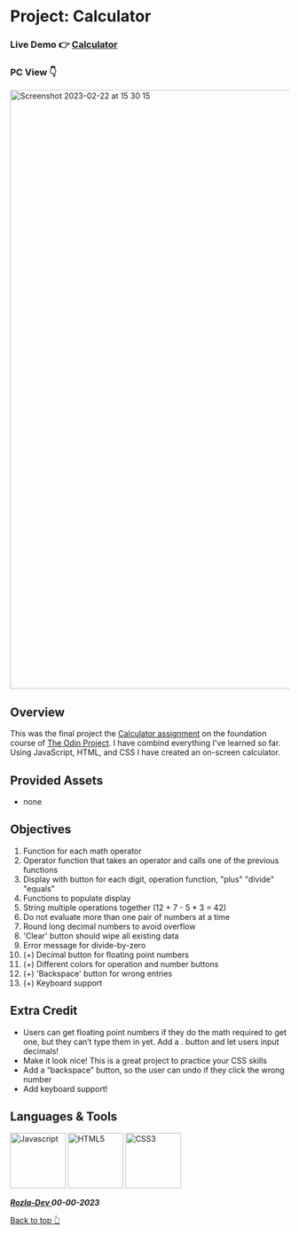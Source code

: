 # Project: Calculator

### Live Demo :point_right: <a href="https://curveservices.github.io/calculator/">Calculator</a>

### PC View 👇
<img width="1080" alt="Screenshot 2023-02-22 at 15 30 15" src="https://user-images.githubusercontent.com/101556296/220672876-6a473a2e-c8e8-43ab-8288-a3f61689cae4.png">

## Overview

This was the final project the <a href="https://www.theodinproject.com/lessons/foundations-calculator">Calculator assignment</a> on the foundation course of <a href="https://www.theodinproject.com/lessons/foundations-calculator">The Odin Project<a>. I have combind everything I've learned so far. Using JavaScript, HTML, and CSS I have created an on-screen calculator.

## Provided Assets

- none

## Objectives
 
1. Function for each math operator
2. Operator function that takes an operator and calls one of the previous functions
3. Display with button for each digit, operation function, "plus" "divide" "equals"
4. Functions to populate display
5. String multiple operations together (12 + 7 - 5 * 3 = 42)
6. Do not evaluate more than one pair of numbers at a time
7. Round long decimal numbers to avoid overflow
8. 'Clear' button should wipe all existing data
9. Error message for divide-by-zero
10. (+) Decimal button for floating point numbers
11. (+) Different colors for operation and number buttons
12. (+) 'Backspace' button for wrong entries
13. (+) Keyboard support

## Extra Credit

- Users can get floating point numbers if they do the math required to get one, but they can’t type them in yet. Add a . button and let users input decimals!
- Make it look nice! This is a great project to practice your CSS skills
- Add a “backspace” button, so the user can undo if they click the wrong number
- Add keyboard support! 

## Languages & Tools

<a href="https://javascript.info/"><img width="100" alt="Javascript" src="https://cdn.jsdelivr.net/gh/devicons/devicon/icons/javascript/javascript-plain.svg" /></a> <a href="https://html.com/html5/"><img width="100" alt="HTML5" src="https://cdn.jsdelivr.net/gh/devicons/devicon/icons/html5/html5-plain-wordmark.svg" /></a> <a href="https://css3.com/"><img width="100" alt="CSS3" src="https://cdn.jsdelivr.net/gh/devicons/devicon/icons/css3/css3-plain-wordmark.svg" /></a>
          


***<a href="https://twitter.com/Crypto_Rozla"> Rozla-Dev </a> 00-00-2023***


[Back to top 👆](#project-calculator)





